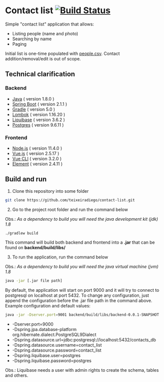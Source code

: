 # Contact list [![Build Status](https://travis-ci.org/teixeiradiego/contact-list.svg?branch=master)](https://travis-ci.org/teixeiradiego/contact-list)


Simple "contact list" application that allows:

- Listing people (name and photo)
- Searching by name
- Paging

Initial list is one-time populated with [people.csv](https://github.com/teixeiradiego/contact-list/blob/master/backend/src/main/resources/db/changelog/people.csv). Contact addition/removal/edit is out of scope.


## Technical clarification

### Backend

- [Java](https://www.java.com) ( version 1.8.0 )
- [Spring Boot](https://spring.io/projects/spring-boot) ( version 2.1.1 )
- [Gradle](https://gradle.org/) ( version 5.0 )
- [Lombok](https://projectlombok.org/) ( version 1.16.20 )
- [Liquibase](https://www.liquibase.org/) ( version 3.6.2 )
- [Postgres](https://www.postgresql.org/) ( version 9.6.11 )

### Frontend

- [Node.js](https://nodejs.org) ( version 11.4.0 )
- [Vue.js](https://vuejs.org/) ( version 2.5.17 )
- [Vue CLI](https://cli.vuejs.org/) ( version 3.2.0 )
- [Element](https://element.eleme.io/) ( version 2.4.11 )

## Build and run

1. Clone this repository into some folder
  ```bash
  git clone https://github.com/teixeiradiego/contact-list.git
  ```

2. Go to the project root folder and run the command below

  Obs.: *As a dependency to build you will need the java development kit (jdk) 1.8*
  ```bash
  ./gradlew build
  ```
  This command will build both backend and frontend into a **.jar** that can be found on **backend/build/libs/**

3. To run the application, run the command below

  Obs.: *As a dependency to build you will need the java virtual machine (jvm) 1.8*
  ```bash
  java -jar [.jar file path]
  ```
  By default, the application will start on port 9000 and it will try to connect to postgresql on localhost at port 5432. To change any configuration, just append the configuration before the .jar file path in the command above. Example configuration and default values:

  ```bash
  java -jar -Dserver.port=9001 backend/build/libs/backend-0.0.1-SNAPSHOT.jar
  ```

  - -Dserver.port=9000
  - -Dspring.jpa.database-platform org.hibernate.dialect.PostgreSQL9Dialect
  - -Dspring.datasource.url=jdbc:postgresql://localhost:5432/contacts_db
  - -Dspring.datasource.username=contact_list
  - -Dspring.datasource.password=contact_list
  - -Dspring.liquibase.user=postgres
  - -Dspring.liquibase.password=postgres

  Obs.: Liquibase needs a user with admin rights to create the schema, tables and others.

